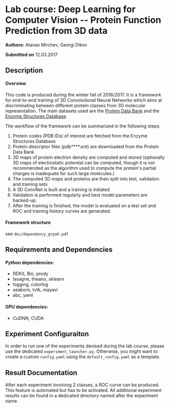 Lab course: Deep Learning for Computer Vision -- Protein Function Prediction from 3D data
============================
 **Authors:** Atanas Mirchev, Georgi Dikov
 
 **Submitted on** 12.03.2017

## Description
#### Overview
This code is produced during the winter fall of 2016/2017. 
It is a framework for end-to-end training of 3D Convolutional Neural Networks
which aims at discriminating between different protein classes from 3D molecular representation. 
The main datasets used are the [Protein Data Bank](http://pdb101.rcsb.org) and the 
[Enzyme Structures Database](https://www.ebi.ac.uk/thornton-srv/databases/enzymes/).  

The workflow of the framework can be summarized in the following steps:

1. Protein codes (PDB IDs) of interest are fetched from the Enzyme Structures Database
2. Protein descriptor files (pdb****.ent) are downloaded from the Protein Data Bank
3. 3D maps of protein electron density are computed and stored (optionally 3D maps of electrostatic potential 
can be computed, though it is not recommended as the algorithm used to compute the protein's
partial charges is inadequate for such large molecules.)
4. The computed 3D maps and proteins are then split into test, validation and training sets 
5. A 3D ConvNet is built and a training is initiated
6. Validation is performed regularly and best model parameters are backed-up. 
7. After the training is finished, the model is evaluated on a test set and ROC and 
training history curves are generated.
 
#### Framework structure
see `doc/dependency_grpah.pdf`

## Requirements and Dependencies
#### Python dependencies: 
   * RDKit, Bio, prody
   * lasagne, theano, sklearn
   * logging, colorlog
   * seaborn, tvtk, mayavi
   * abc, yaml
   
#### GPU dependencies:
   * CuDNN, CUDA

## Experiment Configuraiton
In order to run one of the experiments devised during the lab course, please use the dedicated
`experiment_launcher.py`. Otherwise, you might want to create a custom `config.yaml` using 
the `default_config.yaml` 
as a template. 

## Result Documentation 
After each experiment involving 2 classes, a ROC curve can be produced. 
This feature is automated but has to be activated. 
All additional experiment results can be found in a dedicated directory 
named after the experiment name. 


